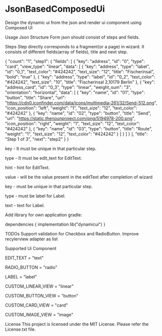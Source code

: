 # JsonBasedComposedUi
Design the dynamic ui from the json and render ui component using Composed UI


Usage Json Structure Form json should consist of steps and fields.

Steps Step directly corresponds to a fragment(or a page) in wizard. It consists of different fields(array of fields), title and next step.

{
  "count": "1",
  "step1": {
    "fields": [
      {
        "key": "address",
        "id": "0",
        "type": "card",
        "view_type": "linear",
        "data": [
          {
            "key": "address",
            "type": "label",
            "id": "0_1",
            "text_color": "#424242",
            "text_size": "12",
            "title": "Fischerinsal",
            "bold": "true"
          },
          {
            "key": "address",
            "type": "label",
            "id": "0_2",
            "text_color": "#424242",
            "text_size": "10",
            "title": "Fischerinsal 2,10179 Berlin"
          },
          {
            "key": "address_card",
            "id": "0_3",
            "type": "linear",
            "weight_sum": "3",
            "orientation": "horizontal",
            "data": [
              {
                "key": "name",
                "id": "01",
                "type": "button",
                "title": "Share",
                "url": "https://cdn0.iconfinder.com/data/icons/multimedia-261/32/Send-512.png",
                "icon_position": "left",
                "weight": "1",
                "text_size": "12",
                "text_color": "#424242"
              },
              {
                "key": "name",
                "id": "02",
                "type": "button",
                "title": "Send",
                "url": "https://static.thenounproject.com/png/5194978-200.png",
                "icon_position": "right",
                "weight": "1",
                "text_size": "12",
                "text_color": "#424242"
              },
              {
                "key": "name",
                "id": "03",
                "type": "button",
                "title": "Route",
                "weight": "1",
                "text_size": "12",
                "text_color": "#424242"
              }
            ]
          }
        ]
      }
    ],
    "title": "Step 1 of 3",
    "next": "step2"
  }
}

key - It must be unique in that particular step.

type - It must be edit_text for EditText.

hint - hint for EditText.

value - will be the value present in the editText after completion of wizard

key - must be unique in that particular step.

type - must be label for Label.

text - text for Label.

Add library for own application gradle:

dependencies { implementation lib("dynamicui") }

TODOs Support validation for Checkbox and RadioButton. Improve recylerview adapter as list

Supported Ui Component

EDIT_TEXT = "text"

RADIO_BUTTON = "radio"

LABEL = "label"

CUSTOM_LINEAR_VIEW = "linear"

CUSTOM_BUTTON_VIEW = "button"

CUSTOM_CARD_VIEW = "card"

CUSTOM_IMAGE_VIEW = "image"


License This project is licensed under the MIT License. Please refer the License.txt file.

